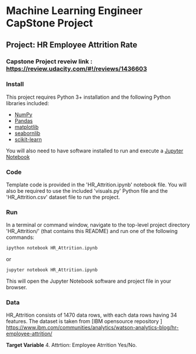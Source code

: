 # Machine Learning Engineer CapStone Project
## Project: HR Employee Attrition Rate


### Capstone Project  reveiw link : https://review.udacity.com/#!/reviews/1436603

### Install

This project requires Python 3+ installation and the following Python libraries included:

- [NumPy](http://www.numpy.org/)
- [Pandas](http://pandas.pydata.org/)
- [matplotlib](http://matplotlib.org/)
- [seabornlib](http://seabornlib.org/)
- [scikit-learn](http://scikit-learn.org/stable/)

You will also need to have software installed to run and execute a [Jupyter Notebook](http://ipython.org/notebook.html)


### Code

Template code is provided in the 'HR_Attrition.ipynb' notebook file. You will also be required to use the included 'visuals.py' Python file and the 'HR_Attrition.csv' dataset file to run the project. 

### Run

In a terminal or command window, navigate to the top-level project directory 'HR_Attrition/' (that contains this README) and run one of the following commands:

```bash
ipython notebook HR_Attrition.ipynb
```  
or
```bash
jupyter notebook HR_Attrition.ipynb
```

This will open the Jupyter Notebook software and project file in your browser.

### Data

HR_Attrition consists of 1470 data rows, with each data rows having 34 features. 
The dataset is taken from [IBM opensource repository ] https://www.ibm.com/communities/analytics/watson-analytics-blog/hr-employee-attrition/ 


**Target Variable**
4. Attrtion: Employee Atrrition Yes/No.